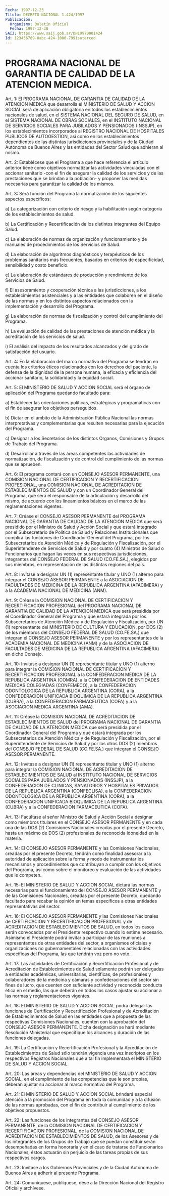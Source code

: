 ```yaml
---
Fecha: 1997-12-23
Título: DECRETO NACIONAL 1.424/1997
Publicación:
  Organismo: Boletín Oficial
  Fecha: 1997-12-30
SAIJ: https://www.saij.gob.ar/DN19970001424
Id: 123456789-0abc-424-1000-7991soterced
---
```

# PROGRAMA NACIONAL DE GARANTIA DE CALIDAD DE LA ATENCION MEDICA.

<a id="1"></a>
Art. 1: El PROGRAMA  NACIONAL  DE  GARANTIA  DE  CALIDAD DE LA ATENCION  MEDICA  que  desarrolla  el MINISTERIO DE SALUD Y  ACCION SOCIAL será de aplicación obligatoria en todos los establecimientos nacionales de salud, en el SISTEMA NACIONAL DEL SEGURO DE SALUD, en el SISTEMA NACIONAL DE OBRAS SOCIALES,  en el INSTITUTO NACIONAL DE SERVICIOS SOCIALES PARA JUBILADOS Y PENSIONADOS  (INSSJP),  en  los establecimientos  incorporados  al  REGISTRO NACIONAL DE HOSPITALES PUBLICOS  DE  AUTOGESTION,  así  como  en   los  establecimientos dependientes de las distintas jurisdicciones provinciales  y  de la Ciudad  Autónoma  de  Buenos Aires y las entidades del Sector Salud que adhieran al mismo.

<a id="2"></a>
Art. 2: Establécese que  el  Programa  a  que  hace  referencia el artículo  anterior  tiene como objetivos normatizar las actividades vinculadas con el accionar  sanitario  -con  el  fin de asegurar la calidad de los servicios y de las prestaciones que  se brindan a la población-  y  proponer  las medidas necesarias para garantizar  la calidad de los mismos.

<a id="3"></a>
Art.  3:  Será  función del  Programa  la  normatización  de  los siguientes aspectos específicos:

a) La categorización con criterio de riesgo y la habilitación según categoría de los establecimientos de salud.

b) La Certificación  y Recertificación de los distintos integrantes del Equipo Salud.

c) La elaboración de normas  de  organización y funcionamiento y de manuales de procedimientos de los Servicios de Salud.

d) La elaboración de algoritmos diagnósticos  y terapéuticos de los problemas  sanitarios  más  frecuentes,  basados  en  criterios  de especificidad, sensibilidad y costo beneficio.

e) La elaboración de estándares de producción y rendimiento  de los Servicios de Salud.

f)  El asesoramiento y cooperación técnica a las jurisdicciones,  a los establecimientos  asistenciales y a las entidades que colaboren en el diseño de las normas y en los distintos aspectos relacionados con la implementación y desarrollo del Programa.

g)  La  elaboración  de  normas  de  fiscalización  y  control  del cumplimiento del Programa.

h) La evaluación de calidad  de las prestaciones de atención médica y la acreditación de los servicios de salud.

i) El análisis del impacto de los resultados alcanzados y del grado de satisfacción del usuario.

<a id="4"></a>
Art. 4: En la elaboración del  marco  normativo  del  Programa  se tendrán  en  cuenta  los  criterios  éticos  relacionados  con  los derechos  del  paciente,  la  defensa  de la dignidad de la persona humana,  la  eficacia  y  eficiencia  del  accionar  sanitario,  la solidaridad y la equidad social.

<a id="5"></a>
Art. 5: El MINISTERIO DE SALUD Y ACCION SOCIAL  será  el órgano de aplicación del Programa quedando facultado para:

a)    Establecer  las  orientaciones  políticas,  estratégicas    y programáticas  con  el  fin  de  asegurar los objetivos perseguidos.

b) Dictar en el ámbito de la Administración  Pública  Nacional  las normas  interpretativas  y  complementarias que resulten necesarias para la ejecución del Programa.

c) Designar a los Secretarios  de los distintos Organos, Comisiones y Grupos de Trabajo del Programa.

d) Desarrollar a través de las áreas competentes las actividades de normatización, de fiscalización  y  de  control del cumplimiento de las normas que se aprueben.

<a id="6"></a>
Art. 6: El programa contará con un CONSEJO  ASESOR PERMANENTE, una COMISION NACIONAL DE CERTIFICACION Y RECERTIFICACION  PROFESIONAL, una COMISION NACIONAL DE ACREDITACION DE ESTABLECIMIENTOS  DE SALUD y  con un Coordinador General del Programa, que será el responsable de la  articulación  y  desarrollo  del  mismo,  de acuerdo con los lineamientos  básicos en el marco de las reglamentaciones  vigentes.

<a id="7"></a>
Art. 7: Créase  el CONSEJO ASESOR PERMANENTE del PROGRAMA NACIONAL DE GARANTIA DE CALIDAD DE LA ATENCION MEDICA que será presidido por el Ministro de Salud  y Acción Social y que estará integrado por el Subsecretario de Política de Salud y Relaciones Institucionales que cumplirá las funciones de Coordinador General del Programa, por los Subsecretarios de Atención  Médica y de Regulación y Fiscalización, por el Superintendente de Servicios  de  Salud  y  por  cuatro  (4) Ministros  de  Salud  o  Funcionarios  que  hagan  las veces en sus respectivas  jurisdicciones,  integrantes  del CONSEJO  FEDERAL  DE SALUD (CO.FE.SA.), elegidos por sus miembros,  en representación de las distintas regiones del país.

<a id="8"></a>
Art. 8: Invítase a designar UN (1) representante titular y UNO (1) alterno para integrar el CONSEJO ASESOR PERMANENTE  a la ASOCIACION DE FACULTADES DE MEDICINA DE LA REPUBLICA ARGENTINA (AFACIMERA) y a la ACADEMIA NACIONAL DE MEDICINA (ANM).

<a id="9"></a>
Art. 9: Créase la COMISION NACIONAL DE CERTIFICACION Y RECERTIFICACION  PROFESIONAL del PROGRAMA NACIONAL DE  GARANTIA  DE CALIDAD DE LA ATENCION MEDICA que será presidida por el Coordinador General del Programa  y que estará integrada por los Subsecretarios de Atención Médica y de  Regulación  y  Fiscalización,  por  UN (1) representante del MINISTERIO DE CULTURA Y EDUCACION, por DOS (2) de los  miembros del CONSEJO FEDERAL DE SALUD (CO.FE.SA.) que integran el CONSEJO  ASESOR  PERMANENTE  y  por  los  representantes  de  la ACADEMIA   NACIONAL  DE  MEDICINA  (ANM)  y  de  la  ASOCIACION  DE FACULTADES  DE  MEDICINA  DE  LA REPUBLICA ARGENTINA (AFACIMERA) en dicho Consejo.

<a id="10"></a>
Art. 10: Invítase a designar  UN  (1) representante titular y UNO (1) alterno para integrar la COMISION NACIONAL DE CERTIFICACION Y RECERTIFICACION  PROFESIONAL  a  la  CONFEDERACION   MEDICA  DE  LA REPUBLICA  ARGENTINA  (COMRA),  a  la  CONFEDERACION  DE  ENTIDADES MEDICAS COLEGIADAS (CONFEMECO), a la CONFEDERACION ODONTOLOGICA  DE LA   REPUBLICA  ARGENTINA  (CORA),  a  la  CONFEDERACION  UNIFICADA BIOQUIMICA  DE  LA  REPUBLICA ARGENTINA (CUBRA), a la CONFEDERACION FARMACEUTICA  (COFA) y  a  la  ASOCIACION  MEDICA  ARGENTINA  (AMA).

<a id="11"></a>
Art.  11: Créase   la  COMISION  NACIONAL  DE  ACREDITACION  DE ESTABLECIMIENTOS DE SALUD  del  PROGRAMA  NACIONAL  DE  GARANTIA DE CALIDAD DE LA ATENCION MEDICA que será presidida por el Coordinador General  del Programa y que estará integrada por los Subsecretarios de  Atención  Médica  y  de  Regulación  y  Fiscalización,  por  el Superintendente  de  Servicios  de  Salud  y  por los otros DOS (2) miembros del CONSEJO FEDERAL DE SALUD (CO.FE.SA.)  que  integran el CONSEJO ASESOR PERMANENTE.

<a id="12"></a>
Art. 12: Invítase a designar UN (1) representante titular  y  UNO (1)  alterno  para integrar la COMISION NACIONAL DE ACREDITACION DE ESTABLECIMIENTOS  DE  SALUD  al  INSTITUTO  NACIONAL  DE  SERVICIOS SOCIALES  PARA JUBILADOS Y PENSIONADOS (INSSJP), a la CONFEDERACION DE CLINICAS,  SANATORIOS  Y  HOSPITALES  PRIVADOS  DE  LA REPUBLICA ARGENTINA  (CONFECLISA),  a  la  CONFEDERACION ODONTOLOGICA  DE  LA REPUBLICA ARGENTINA (CORA), a la CONFEDERACION UNIFICADA BIOQUIMICA DE LA REPUBLICA ARGENTINA (CUBRA) y a la CONFEDERACION FARMACEUTICA (COFA).

<a id="13"></a>
Art. 13: Facúltase al señor Ministro  de  Salud y Acción Social a designar como miembros titulares en el CONSEJO  ASESOR PERMANENTE y en  cada una de las DOS (2) Comisiones Nacionales  creadas  por  el presente  Decreto,  hasta  un  máximo  de  DOS (2) profesionales de reconocida idoneidad en la materia.

<a id="14"></a>
Art. 14: El CONSEJO ASESOR PERMANENTE y las Comisiones Nacionales, creadas por el presente Decreto, tendrán como finalidad asesorar a la autoridad de aplicación sobre  la  forma  y  modo  de instrumentar  los  mecanismos  y  procedimientos  que contribuyan a cumplir con los objetivos del Programa, así como sobre el monitoreo y evaluación de las actividades que le competen.

<a id="15"></a>
Art.  15: El  MINISTERIO  DE SALUD Y ACCION SOCIAL dictará las normas  necesarias  para  el  funcionamiento   del  CONSEJO  ASESOR PERMANENTE y de las Comisiones Nacionales, creadas  por el presente Decreto,  quedando  facultado  para  recabar  la  opinión en  temas específicos   a  otras  entidades  representativas  del  sector.

<a id="16"></a>
Art. 16: El CONSEJO ASESOR PERMANENTE y las Comisiones Nacionales de CERTIFICACION Y RECERTIFICACION PROFESIONAL y de ACREDITACION DE ESTABLECIMIENTOS DE SALUD, en todos los casos serán  convocados por el  Presidente  respectivo cuando lo estime necesario. Asimismo  el Presidente podrá invitar a participar de las reuniones a representantes  de    otras  entidades  del  sector,  a  organismos oficiales y organizaciones  no gubernamentales relacionadas con las actividades específicas del Programa,  las  que tendrán voz pero no voto.

<a id="17"></a>
Art.  17: Las  actividades  de Certificación y  Recertificación Profesional  y  de  Acreditación  de    Establecimientos  de  Salud solamente podrán ser delegadas a entidades académicas, universitarias, científicas, de profesionales y colaboradores de la medicina y cámaras y confederaciones del sector sin fines de lucro, que cuenten con suficiente actividad y reconocida conducta ética en el medio, las que deberán en todos los casos  ajustar su accionar a las normas y reglamentaciones vigentes.

<a id="18"></a>
Art. 18: El MINISTERIO DE SALUD Y ACCION SOCIAL podrá delegar las funciones  de  Certificación  y  Recertificación Profesional  y  de Acreditación de Establecimientos de  Salud  en  las entidades que a propuesta de las respectivas Comisiones Nacionales,  cuenten con la aprobación del CONSEJO ASESOR PERMANENTE. Dicha designación se hará mediante  Resolución  Ministerial  que  especifique los alcances  y duración de las funciones delegadas.

<a id="19"></a>
Art.  19: La Certificación y Recertificación  Profesional  y  la Acreditación de Establecimientos de Salud sólo tendrán vigencia una vez inscriptos  en  los  respectivos Registros Nacionales que a tal fin  implementará  el  MINISTERIO  DE  SALUD  Y  ACCION  SOCIAL.

<a id="20"></a>
Art.  20: Las áreas y dependencias  del  MINISTERIO  DE  SALUD  Y ACCION  SOCIAL,  en  el cumplimiento de las competencias que le son propias,  deberán  ajustar  su  accionar  al  marco  normativo  del Programa.

<a id="21"></a>
Art. 21: El MINISTERIO DE SALUD Y ACCION SOCIAL brindará especial atención a la promoción  del  Programa  en toda la comunidad y a la difusión  de  las normas aprobadas, con el  fin  de  contribuir  al cumplimiento de los objetivos propuestos.

<a id="22"></a>
Art. 22: Las  funciones  de  los  integrantes  del CONSEJO ASESOR PERMANENTE, de la COMISION NACIONAL DE CERTIFICACION Y RECERTIFICACION PROFESIONAL, de la COMISION NACIONAL DE ACREDITACION DE ESTABLECIMIENTOS DE SALUD, de los Asesores y de los integrantes de los Grupos de Trabajo que se puedan constituir serán desempeñadas  en  forma  honoraria  y  en  el  caso de tratarse  de Funcionarios Nacionales, éstos actuarán sin perjuicio de las tareas propias de sus respectivos cargos.

<a id="23"></a>
Art. 23: Invítase a los Gobiernos Provinciales  y  de  la  Ciudad Autónoma  de  Buenos  Aires  a  adherir  al  presente  Programa.

<a id="24"></a>
Art.  24: Comuníquese, publíquese, dése a la Dirección  Nacional del Registro  Oficial  y  archívese.